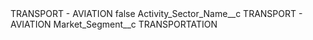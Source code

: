 <?xml version="1.0" encoding="UTF-8"?>
<CustomMetadata xmlns="http://soap.sforce.com/2006/04/metadata" xmlns:xsi="http://www.w3.org/2001/XMLSchema-instance" xmlns:xsd="http://www.w3.org/2001/XMLSchema">
    <label>TRANSPORT - AVIATION</label>
    <protected>false</protected>
    <values>
        <field>Activity_Sector_Name__c</field>
        <value xsi:type="xsd:string">TRANSPORT - AVIATION</value>
    </values>
    <values>
        <field>Market_Segment__c</field>
        <value xsi:type="xsd:string">TRANSPORTATION</value>
    </values>
</CustomMetadata>
